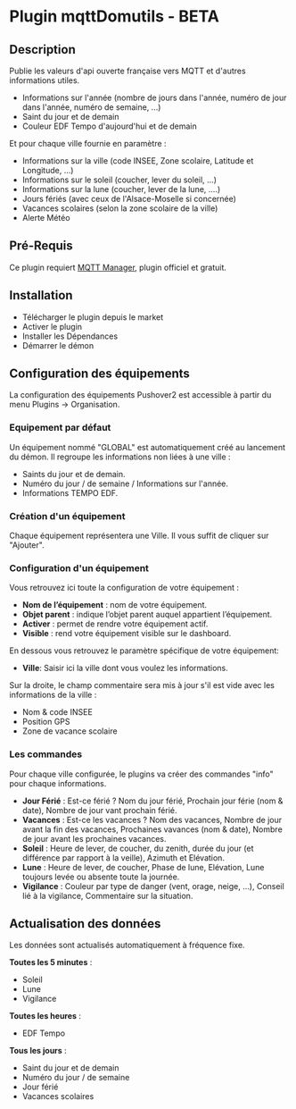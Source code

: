 # Plugin mqttDomutils - BETA

## Description

Publie les valeurs d'api ouverte française vers MQTT et d'autres informations utiles.

- Informations sur l'année (nombre de jours dans l'année, numéro de jour dans l'année, numéro de semaine, ...)
- Saint du jour et de demain
- Couleur EDF Tempo d'aujourd'hui et de demain

Et pour chaque ville fournie en paramètre :

- Informations sur la ville (code INSEE, Zone scolaire, Latitude et Longitude, ...)
- Informations sur le soleil (coucher, lever du soleil, ...)
- Informations sur la lune (coucher, lever de la lune, ....)
- Jours fériés (avec ceux de l'Alsace-Moselle si concernée)
- Vacances scolaires (selon la zone scolaire de la ville)
- Alerte Météo

## Pré-Requis

Ce plugin requiert [MQTT Manager](https://market.jeedom.com/index.php?v=d&p=market_display&id=4213), plugin officiel et gratuit.

## Installation 

- Télécharger le plugin depuis le market
- Activer le plugin
- Installer les Dépendances
- Démarrer le démon

## Configuration des équipements

La configuration des équipements Pushover2 est accessible à partir du menu Plugins → Organisation.

### Equipement par défaut

Un équipement nommé "GLOBAL" est automatiquement créé au lancement du démon. Il regroupe les informations
non liées à une ville :

- Saints du jour et de demain.
- Numéro du jour / de semaine / Informations sur l'année.
- Informations TEMPO EDF.

### Création d'un équipement

Chaque équipement représentera une Ville. Il vous suffit de cliquer sur "Ajouter".

### Configuration d'un équipement

Vous retrouvez ici toute la configuration de votre équipement :

- **Nom de l’équipement** : nom de votre équipement.
- **Objet parent** : indique l’objet parent auquel appartient l’équipement.
- **Activer** : permet de rendre votre équipement actif.
- **Visible** : rend votre équipement visible sur le dashboard.

En dessous vous retrouvez le paramètre spécifique de votre équipement:

- **Ville**: Saisir ici la ville dont vous voulez les informations.

Sur la droite, le champ commentaire sera mis à jour s'il est vide avec les informations de la ville :

- Nom & code INSEE
- Position GPS
- Zone de vacance scolaire

### Les commandes

Pour chaque ville configurée, le plugins va créer des commandes "info" pour chaque informations.

- **Jour Férié** : Est-ce férié ? Nom du jour férié, Prochain jour férie (nom & date), Nombre de jour vant prochain férié.
- **Vacances** : Est-ce les vacances ? Nom des vacances, Nombre de jour avant la fin des vacances, Prochaines vavances (nom & date), Nombre de jour avant les prochaines vacances.
- **Soleil** : Heure de lever, de coucher, du zenith, durée du jour (et différence par rapport à la veille), Azimuth et Elévation.
- **Lune** : Heure de lever, de coucher, Phase de lune, Elévation, Lune toujours levée ou absente toute la journée.
- **Vigilance** : Couleur par type de danger (vent, orage, neige, ...), Conseil lié à la vigilance, Commentaire sur la situation.

## Actualisation des données

Les données sont actualisés automatiquement à fréquence fixe.

**Toutes les 5 minutes** :
- Soleil
- Lune
- Vigilance

**Toutes les heures** :
- EDF Tempo

**Tous les jours** :
- Saint du jour et de demain
- Numéro du jour / de semaine
- Jour férié
- Vacances scolaires
